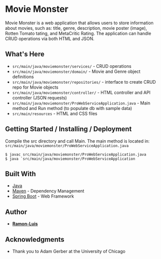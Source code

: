 # Movie Monster

Movie Monster is a web application that allows users to store information about movies, such as: title, genre, description, movie poster (image), Rotten Tomato tating, and MetaCritic Rating. The application can handle CRUD operations via both HTML and JSON.  

## What's Here  
* `src/main/java/moviemonster/services/` - CRUD operations  
* `src/main/java/moviemonster/domain/` - Movie and Genre object definitions  
* `src/main/java/moviemonster/repositories/` - interface to create CRUD repo for Movie objects  
* `src/main/java/moviemonster/controller/` - HTML controller and API controller (JSON requests)  
* `src/main/java/moviemonster/ProWebServiceApplication.java` - Main method and Run method (to populate db with sample data)  
* `src/main/resources` - HTML and CSS files


## Getting Started / Installing / Deployment  

Compile the src directory and call Main.  The main method is located in:  
`src/main/java/moviemonster/ProWebServiceApplication.java`

```
$ javac src/main/java/moviemonster/ProWebServiceApplication.java
$ java `src/main/java/moviemonster/ProWebServiceApplication
```

## Built With  

* [Java](http://www.oracle.com/technetwork/java/javase/downloads/jre8-downloads-2133155.html)  
* [Maven](https://maven.apache.org/) - Dependency Management  
* [Spring Boot](https://projects.spring.io/spring-boot/) - Web Framework  
 
## Author  

* [**Ramon-Luis**](https://github.com/ramon-luis)  

## Acknowledgments  

* Thank you to Adam Gerber at the University of Chicago